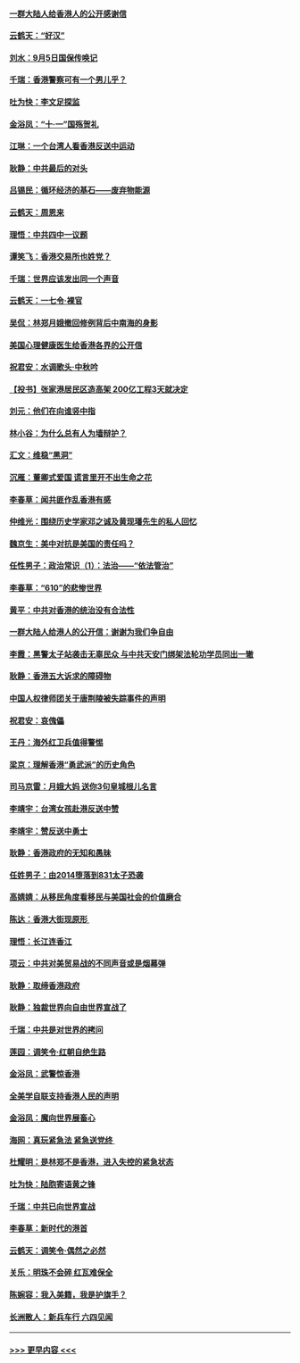 #### [一群大陆人给香港人的公开感谢信](../pages/nsc993/n11514797.md?t=09122355) 
#### [云鹤天：“好汉”](../pages/nsc993/n11513536.md?t=09122355) 
#### [刘水：9月5日国保传唤记](../pages/nsc993/n11513460.md?t=09122355) 
#### [千瑞：香港警察可有一个男儿乎？](../pages/nsc993/n11513109.md?t=09122355) 
#### [吐为快：李文足探监](../pages/nsc993/n11509622.md?t=09122355) 
#### [金浴凤：“十‧一”国殇贺礼](../pages/nsc993/n11509593.md?t=09122355) 
#### [江琳：一个台湾人看香港反送中运动](../pages/nsc993/n11509211.md?t=09122355) 
#### [耿静：中共最后的对头](../pages/nsc993/n11508308.md?t=09122355) 
#### [吕锡民：循环经济的基石——废弃物能源](../pages/nsc993/n11508212.md?t=09122355) 
#### [云鹤天：周恩来](../pages/nsc993/n11508055.md?t=09122355) 
#### [理悟：中共四中一议题](../pages/nsc993/n11507782.md?t=09122355) 
#### [谭笑飞：香港交易所也姓党？](../pages/nsc993/n11507753.md?t=09122355) 
#### [千瑞：世界应该发出同一个声音](../pages/nsc993/n11507290.md?t=09122355) 
#### [云鹤天：一七令‧裸官](../pages/nsc993/n11507177.md?t=09122355) 
#### [吴侃：林郑月娥撤回修例背后中南海的身影](../pages/nsc993/n11506876.md?t=09122355) 
#### [美国心理健康医生给香港各界的公开信](../pages/nsc993/n11506809.md?t=09122355) 
#### [祝君安：水调歌头‧中秋吟](../pages/nsc993/n11506758.md?t=09122355) 
#### [【投书】张家港居民区造高架 200亿工程3天就决定](../pages/nsc993/n11506682.md?t=09122355) 
#### [刘元：他们在向谁竖中指](../pages/nsc993/n11505384.md?t=09122355) 
#### [林小谷：为什么总有人为墙辩护？](../pages/nsc993/n11505226.md?t=09122355) 
#### [汇文：维稳“黑洞”](../pages/nsc993/n11504347.md?t=09122355) 
#### [沉雁：董卿式爱国 谎言里开不出生命之花](../pages/nsc993/n11503215.md?t=09122355) 
#### [李春草：闻共匪作乱香港有感](../pages/nsc993/n11503072.md?t=09122355) 
#### [仲维光：围绕历史学家邓之诚及黄现璠先生的私人回忆](../pages/nsc993/n11501330.md?t=09122355) 
#### [魏京生：美中对抗是美国的责任吗？](../pages/nsc993/n11500723.md?t=09122355) 
#### [任性男子：政治常识（1）：法治——“依法管治”](../pages/nsc993/n11500791.md?t=09122355) 
#### [李春草：“610”的悲惨世界](../pages/nsc993/n11501141.md?t=09122355) 
#### [黄平：中共对香港的统治没有合法性](../pages/nsc993/n11499473.md?t=09122355) 
#### [一群大陆人给港人的公开信：谢谢为我们争自由](../pages/nsc993/n11500402.md?t=09122355) 
#### [李霞：黑警太子站袭击无辜民众 与中共天安门绑架法轮功学员同出一辙](../pages/nsc993/n11499805.md?t=09122355) 
#### [耿静：香港五大诉求的障碍物](../pages/nsc993/n11497578.md?t=09122355) 
#### [中国人权律师团关于唐荆陵被失踪事件的声明](../pages/nsc993/n11500014.md?t=09122355) 
#### [祝君安：哀傀儡](../pages/nsc993/n11499776.md?t=09122355) 
#### [王丹：海外红卫兵值得警惕](../pages/nsc993/n11498138.md?t=09122355) 
#### [梁京：理解香港“勇武派”的历史角色](../pages/nsc993/n11498006.md?t=09122355) 
#### [司马京雷：月娥大妈  送你3句皇城根儿名言](../pages/nsc993/n11497885.md?t=09122355) 
#### [李靖宇：台湾女孩赴港反送中赞](../pages/nsc993/n11497721.md?t=09122355) 
#### [李靖宇：赞反送中勇士](../pages/nsc993/n11497452.md?t=09122355) 
#### [耿静：香港政府的无知和愚昧](../pages/nsc993/n11494238.md?t=09122355) 
#### [任姓男子：由2014堕落到831太子恐袭](../pages/nsc993/n11496683.md?t=09122355) 
#### [高婧婧：从移民角度看移民与美国社会的价值磨合](../pages/nsc993/n11495757.md?t=09122355) 
#### [陈达：香港大街现原形 ](../pages/nsc993/n11495441.md?t=09122355) 
#### [理悟：长江连香江](../pages/nsc993/n11495377.md?t=09122355) 
#### [项云：中共对美贸易战的不同声音或是烟幕弹](../pages/nsc993/n11494929.md?t=09122355) 
#### [耿静：取缔香港政府](../pages/nsc993/n11494218.md?t=09122355) 
#### [耿静：独裁世界向自由世界宣战了](../pages/nsc993/n11494190.md?t=09122355) 
#### [千瑞：中共是对世界的拷问](../pages/nsc993/n11493021.md?t=09122355) 
#### [莲园：调笑令‧红朝自绝生路](../pages/nsc993/n11493011.md?t=09122355) 
#### [金浴凤：武警惊香港](../pages/nsc993/n11492994.md?t=09122355) 
#### [全美学自联支持香港人民的声明](../pages/nsc993/n11492630.md?t=09122355) 
#### [金浴凤：魔向世界展畜心](../pages/nsc993/n11492599.md?t=09122355) 
#### [海网：真玩紧急法 紧急送党终 ](../pages/nsc993/n11492535.md?t=09122355) 
#### [杜耀明：是林郑不是香港，进入失控的紧急状态](../pages/nsc993/n11491420.md?t=09122355) 
#### [吐为快：陆胞寄语黄之锋](../pages/nsc993/n11491117.md?t=09122355) 
#### [千瑞：中共已向世界宣战](../pages/nsc993/n11490123.md?t=09122355) 
#### [李春草：新时代的港首](../pages/nsc993/n11489864.md?t=09122355) 
#### [云鹤天：调笑令·偶然之必然](../pages/nsc993/n11489701.md?t=09122355) 
#### [关乐：明珠不会碎 红瓦难保全](../pages/nsc993/n11489647.md?t=09122355) 
#### [陈婉容：我入美籍，我是护旗手？](../pages/nsc993/n11487908.md?t=09122355) 
#### [长洲散人：新兵车行 六四见闻](../pages/nsc993/n11487729.md?t=09122355) 

----
#### [ >>> 更早内容 <<< ](../indexes/nsc993-earlier.md)
